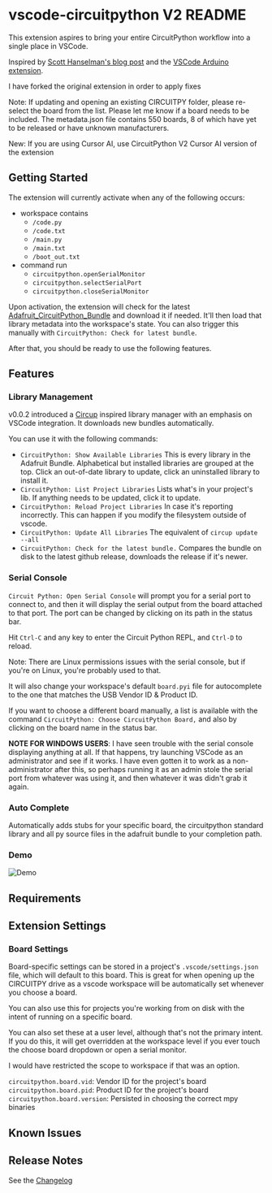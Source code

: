 # vscode-circuitpython V2 README

This extension aspires to bring your entire CircuitPython workflow into a single
place in VSCode.

Inspired by [Scott Hanselman's blog
post](https://www.hanselman.com/blog/UsingVisualStudioCodeToProgramCircuitPythonWithAnAdaFruitNeoTrellisM4.aspx)
and the [VSCode Arduino extension](https://github.com/Microsoft/vscode-arduino).

I have forked the original extension in order to apply fixes

Note: If updating and opening an existing CIRCUITPY folder, please re-select the board from the list. Please let me know if a board needs to be included. The metadata.json file contains 550 boards, 8 of which have yet to be released or have unknown manufacturers.

New: If you are using Cursor AI, use CircuitPython V2 Cursor AI version of the extension 

## Getting Started

The extension will currently activate when any of the following occurs:

* workspace contains
  * `/code.py`
  * `/code.txt`
  * `/main.py`
  * `/main.txt`
  * `/boot_out.txt`
* command run
  * `circuitpython.openSerialMonitor`
  * `circuitpython.selectSerialPort`
  * `circuitpython.closeSerialMonitor`

Upon activation, the extension will check for the latest
[Adafruit_CircuitPython_Bundle](https://github.com/adafruit/Adafruit_CircuitPython_Bundle)
and download it if needed. It'll then load that library metadata into the
workspace's state. You can also trigger this manually with `CircuitPython: Check
for latest bundle`.

After that, you should be ready to use the following features.

## Features

### Library Management

v0.0.2 introduced a [Circup](https://github.com/adafruit/circup) inspired
library manager with an emphasis on VSCode integration. It downloads new
bundles automatically.

You can use it with the following commands:

* `CircuitPython: Show Available Libraries`
  This is every library in the Adafruit Bundle. Alphabetical but 
  installed libraries are grouped at the top. Click an out-of-date library 
  to update, click an uninstalled library to install it.
* `CircuitPython: List Project Libraries`
  Lists what's in your project's lib. If anything needs to be updated, click 
  it to update.
* `CircuitPython: Reload Project Libraries` 
  In case it's reporting incorrectly. This can happen if you modify the 
  filesystem outside of vscode.
* `CircuitPython: Update All Libraries`
  The equivalent of `circup update --all`
* `CircuitPython: Check for the latest bundle.`
  Compares the bundle on disk to the latest github release, downloads the 
  release if it's newer.

### Serial Console

`Circuit Python: Open Serial Console` will prompt you for a serial port to
connect to, and then it will display the serial output from the board attached to
that port. The port can be changed by clicking on its path in the status bar.

Hit `Ctrl-C` and any key to enter the Circuit Python REPL, and `Ctrl-D` to
reload.

Note: There are Linux permissions issues with the serial console, but if you're
on Linux, you're probably used to that.

It will also change your workspace's default `board.pyi` file for autocomplete
to the one that matches the USB Vendor ID & Product ID.

If you want to choose a different board manually, a list is available with the
command `CircuitPython: Choose CircuitPython Board,` and also by clicking on the
board name in the status bar.

**NOTE FOR WINDOWS USERS**: I have seen trouble with the serial console
displaying anything at all. If that happens, try launching VSCode as an
administrator and see if it works. I have even gotten it to work as a
non-administrator after this, so perhaps running it as an admin stole the serial
port from whatever was using it, and then whatever it was didn't grab it again.

### Auto Complete

Automatically adds stubs for your specific board, the circuitpython standard
library and all py source files in the adafruit bundle to your completion path.

### Demo

![Demo](images/circuitpy-demo.gif)

## Requirements

## Extension Settings

### Board Settings

Board-specific settings can be stored in a project's `.vscode/settings.json`
file, which will default to this board. This is great for when opening up the
CIRCUITPY drive as a vscode workspace will be automatically set whenever
you choose a board.

You can also use this for projects you're working from on disk with the intent
of running on a specific board.

You can also set these at a user level, although that's not the primary intent.
If you do this, it will get overridden at the workspace level if you ever touch
the choose board dropdown or open a serial monitor. 

I would have restricted the scope to workspace if that was an option.

`circuitpython.board.vid`: Vendor ID for the project's board
`circuitpython.board.pid`: Product ID for the project's board
`circuitpython.board.version`: Persisted in choosing the correct mpy binaries

## Known Issues

## Release Notes

See the [Changelog](CHANGELOG.md)

